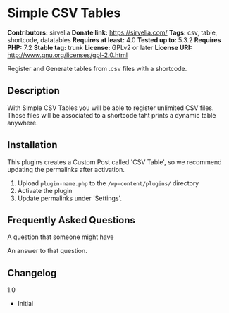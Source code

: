 # Simple CSV Tables
**Contributors:** sirvelia
**Donate link:** https://sirvelia.com/
**Tags:** csv, table, shortcode, datatables
**Requires at least:** 4.0
**Tested up to:** 5.3.2
**Requires PHP:** 7.2
**Stable tag:** trunk
**License:** GPLv2 or later
**License URI:** http://www.gnu.org/licenses/gpl-2.0.html
 
Register and Generate tables from .csv files with a shortcode.

## Description

With Simple CSV Tables you will be able to register unlimited CSV files. Those files will be associated to a shortcode taht prints a dynamic table anywhere.
 

## Installation
 
This plugins creates a Custom Post called 'CSV Table', so we recommend updating the permalinks after activation.
 
1. Upload `plugin-name.php` to the `/wp-content/plugins/` directory
2. Activate the plugin
3. Update permalinks under 'Settings'.
 

## Frequently Asked Questions
 
A question that someone might have
 
An answer to that question.
 
 
 
## Changelog
 
 1.0
* Initial
